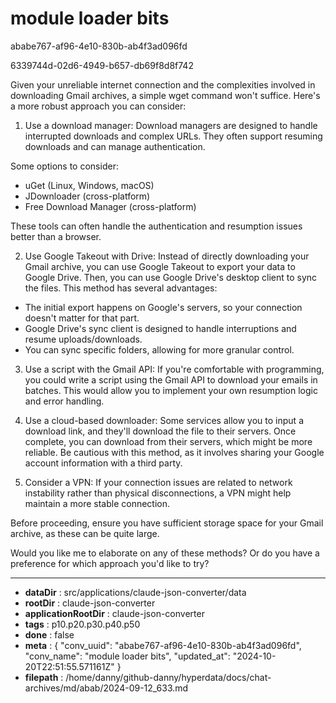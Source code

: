 # module loader bits

ababe767-af96-4e10-830b-ab4f3ad096fd

6339744d-02d6-4949-b657-db69f8d8f742

 Given your unreliable internet connection and the complexities involved in downloading Gmail archives, a simple wget command won't suffice. Here's a more robust approach you can consider:

1. Use a download manager: 
Download managers are designed to handle interrupted downloads and complex URLs. They often support resuming downloads and can manage authentication.

Some options to consider:

- uGet (Linux, Windows, macOS)
- JDownloader (cross-platform)
- Free Download Manager (cross-platform)

These tools can often handle the authentication and resumption issues better than a browser.

2. Use Google Takeout with Drive:
Instead of directly downloading your Gmail archive, you can use Google Takeout to export your data to Google Drive. Then, you can use Google Drive's desktop client to sync the files. This method has several advantages:

- The initial export happens on Google's servers, so your connection doesn't matter for that part.
- Google Drive's sync client is designed to handle interruptions and resume uploads/downloads.
- You can sync specific folders, allowing for more granular control.

3. Use a script with the Gmail API:
If you're comfortable with programming, you could write a script using the Gmail API to download your emails in batches. This would allow you to implement your own resumption logic and error handling.

4. Use a cloud-based downloader:
Some services allow you to input a download link, and they'll download the file to their servers. Once complete, you can download from their servers, which might be more reliable. Be cautious with this method, as it involves sharing your Google account information with a third party.

5. Consider a VPN:
If your connection issues are related to network instability rather than physical disconnections, a VPN might help maintain a more stable connection.

Before proceeding, ensure you have sufficient storage space for your Gmail archive, as these can be quite large.

Would you like me to elaborate on any of these methods? Or do you have a preference for which approach you'd like to try?

---

* **dataDir** : src/applications/claude-json-converter/data
* **rootDir** : claude-json-converter
* **applicationRootDir** : claude-json-converter
* **tags** : p10.p20.p30.p40.p50
* **done** : false
* **meta** : {
  "conv_uuid": "ababe767-af96-4e10-830b-ab4f3ad096fd",
  "conv_name": "module loader bits",
  "updated_at": "2024-10-20T22:51:55.571161Z"
}
* **filepath** : /home/danny/github-danny/hyperdata/docs/chat-archives/md/abab/2024-09-12_633.md